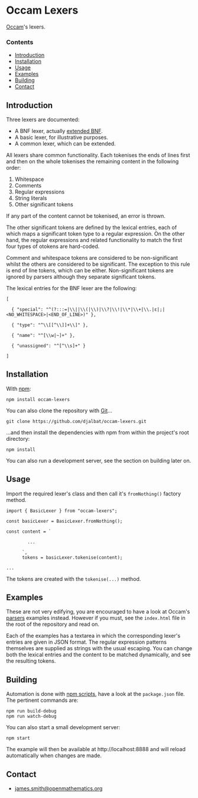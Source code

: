# Occam Lexers

[Occam](https://github.com/djalbat/occam)'s lexers.

### Contents

- [Introduction](#introduction)
- [Installation](#installation)
- [Usage](#usage)
- [Examples](#examples)
- [Building](#building)
- [Contact](#contact)

## Introduction

Three lexers are documented:

* A BNF lexer, actually [extended BNF](https://en.wikipedia.org/wiki/Extended_Backus%E2%80%93Naur_form).
* A basic lexer, for illustrative purposes.
* A common lexer, which can be extended.

All lexers share common functionality. Each tokenises the ends of lines first and then on the whole tokenises the remaining content in the following order:

1. Whitespace
2. Comments
3. Regular expressions
4. String literals
5. Other significant tokens

If any part of the content cannot be tokenised, an error is thrown.

The other significant tokens are defined by the lexical entries, each of which maps a significant token type to a regular expression. On the other hand, the regular expressions and related functionality to match the first four types of otokens are hard-coded.

Comment and whitespace tokens are considered to be non-significant whilst the others are considered to be significant. The exception to this rule is end of line tokens, which can be either. Non-significant tokens are ignored by parsers although they separate significant tokens.

The lexical entries for the BNF lexer are the following:

    [
    
      { "special": "^(?:::=|\\||\\(|\\)|\\?|\\!|\\*|\\+|\\.|ε|;|<NO_WHITESPACE>|<END_OF_LINE>)" },

      { "type": "^\\[[^\\]]+\\]" },

      { "name": "^[\\w|~]+" },

      { "unassigned": "^[^\\s]+" }
    
    ]
    
## Installation

With [npm](https://www.npmjs.com/):

    npm install occam-lexers

You can also clone the repository with [Git](https://git-scm.com/)...

    git clone https://github.com/djalbat/occam-lexers.git

...and then install the dependencies with npm from within the project's root directory:

    npm install

You can also run a development server, see the section on building later on.

## Usage

Import the required lexer's class and then call it's `fromNothing()` factory method.

```
import { BasicLexer } from "occam-lexers";

const basicLexer = BasicLexer.fromNothing();

const content = `

        ...

      `,
      tokens = basicLexer.tokenise(content);

...
```
The tokens are created with the `tokenise(...)` method.

## Examples

These are not very edifying, you are encouraged to have a look at Occam's [parsers](https://github.com/djalbat/occam-parsers) examples instead. However if you must, see the `index.html` file in the root of the repository and read on.

Each of the examples has a textarea in which the corresponding lexer's entries are given in JSON format. The regular expression patterns themselves are supplied as strings with the usual escaping. You can change both the lexical entries and the content to be matched dynamically, and see the resulting tokens.

## Building

Automation is done with [npm scripts](https://docs.npmjs.com/misc/scripts), have a look at the `package.json` file. The pertinent commands are:

    npm run build-debug
    npm run watch-debug

You can also start a small development server:

    npm start

The example will then be available at http://localhost:8888 and will reload automatically when changes are made.

## Contact

* james.smith@openmathematics.org
